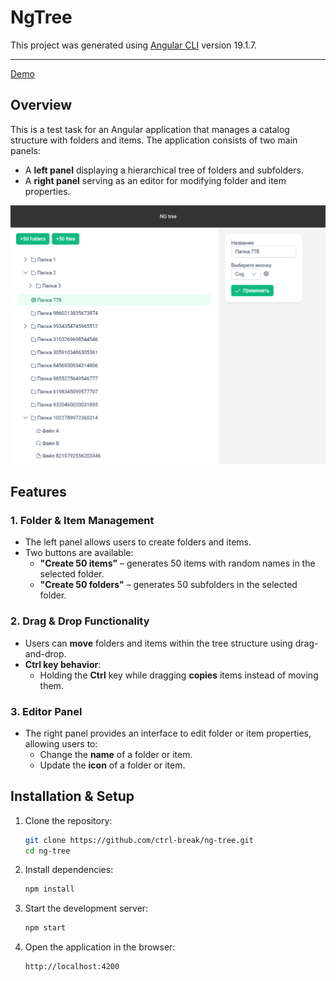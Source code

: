 # NgTree

This project was generated using [Angular CLI](https://github.com/angular/angular-cli) version 19.1.7.

---

[Demo](https://venerable-wisp-c1220a.netlify.app/)

## **Overview**

This is a test task for an Angular application that manages a catalog structure with folders and items. The application consists of two main panels:

- A **left panel** displaying a hierarchical tree of folders and subfolders.
- A **right panel** serving as an editor for modifying folder and item properties.

![Screenshot](./src/assets/screen.png)

## **Features**

### **1. Folder & Item Management**

- The left panel allows users to create folders and items.
- Two buttons are available:
    - **"Create 50 items"** – generates 50 items with random names in the selected folder.
    - **"Create 50 folders"** – generates 50 subfolders in the selected folder.

### **2. Drag & Drop Functionality**

- Users can **move** folders and items within the tree structure using drag-and-drop.
- **Ctrl key behavior**:
    - Holding the **Ctrl** key while dragging **copies** items instead of moving them.

### **3. Editor Panel**

- The right panel provides an interface to edit folder or item properties, allowing users to:
    - Change the **name** of a folder or item.
    - Update the **icon** of a folder or item.

## **Installation & Setup**

1. Clone the repository:
    ```sh
    git clone https://github.com/ctrl-break/ng-tree.git
    cd ng-tree
    ```
2. Install dependencies:
    ```sh
    npm install
    ```
3. Start the development server:
    ```sh
    npm start
    ```
4. Open the application in the browser:
    ```
    http://localhost:4200
    ```
